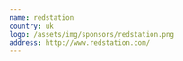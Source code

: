 ```yaml
---
name: redstation
country: uk
logo: /assets/img/sponsors/redstation.png
address: http://www.redstation.com/
---
```


